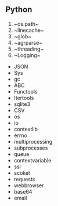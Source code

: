 ## Python
1. ~os.path~
2. ~linecache~
3. ~glob~
4. ~agrparse~
5. ~threading~
6. ~Logging~
* JSON
* Sys
* gc
* ABC 
* Functools
* Itertools
* sqlite3
* CSV
* os
* io
* contextlib
* errno
* multiprocessing
* subprocesses
* queue
* contextvariable
* ssl
* scoket
* requests
* webbrowser
* base64
* email
